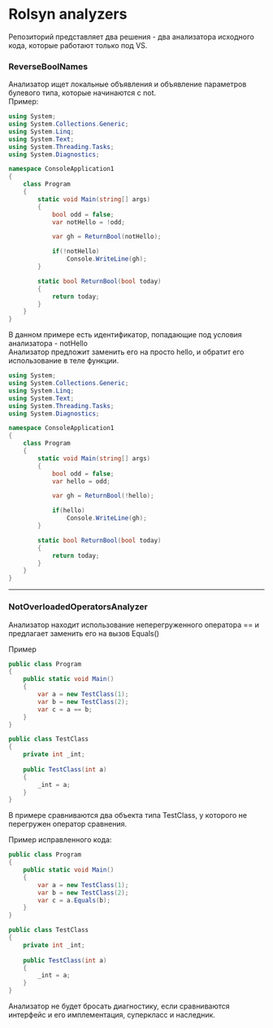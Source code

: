 # Rolsyn analyzers

Репозиторий представляет два решения - два анализатора исходного кода, которые работают только под VS. 

### ReverseBoolNames

Анализатор ищет локальные объявления и объявление параметров булевого типа, которые начинаются с not. \
Пример:
``` c#
using System;
using System.Collections.Generic;
using System.Linq;
using System.Text;
using System.Threading.Tasks;
using System.Diagnostics;

namespace ConsoleApplication1
{
    class Program
    {   
        static void Main(string[] args)
        {
            bool odd = false;
            var notHello = !odd;

            var gh = ReturnBool(notHello);

            if(!notHello)
                Console.WriteLine(gh);
        }

        static bool ReturnBool(bool today)
        {
            return today;
        }
    }
}
```

В данном примере есть идентификатор, попадающие под условия анализатора - notHello  \
Анализатор предложит заменить его на просто hello, и обратит его использование в теле функции.

``` c#
using System;
using System.Collections.Generic;
using System.Linq;
using System.Text;
using System.Threading.Tasks;
using System.Diagnostics;

namespace ConsoleApplication1
{
    class Program
    {   
        static void Main(string[] args)
        {
            bool odd = false;
            var hello = odd;

            var gh = ReturnBool(!hello);

            if(hello)
                Console.WriteLine(gh);
        }

        static bool ReturnBool(bool today)
        {
            return today;
        }
    }
}
```
--- 
### NotOverloadedOperatorsAnalyzer

Анализатор находит использование неперегруженного оператора == и предлагает заменить его на вызов Equals()

Пример
``` c#
public class Program
{
    public static void Main() 
    {
        var a = new TestClass(1);
        var b = new TestClass(2);
        var c = a == b;
    }
}

public class TestClass
{
    private int _int;
    
    public TestClass(int a)
    {
        _int = a;
    }
}
```

В примере сравниваются два объекта типа TestClass, у которого не перегружен оператор сравнения.

Пример исправленного кода:

``` c#
public class Program
{
    public static void Main() 
    {
        var a = new TestClass(1);
        var b = new TestClass(2);
        var c = a.Equals(b);
    }
}

public class TestClass
{
    private int _int;
    
    public TestClass(int a)
    {
        _int = a;
    }
}
```

Анализатор не будет бросать диагностику, если сравниваются интерфейс и его имплементация, суперкласс и наследник.

